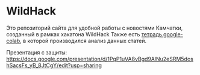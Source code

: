 # WildHack
Это репозиторий сайта для удобной работы с новостями Камчатки, созданный в рамках хакатона WildHack
Также есть [тетрадь google-colab](https://colab.research.google.com/drive/18Kakud9rQpDo_VgJIbyFFCPMSnvaNEg-?usp=sharing), 
в которой производился анализ данных статей.

Презентация с защиты: https://docs.google.com/presentation/d/1PqP1uVA8vBgd9AlNu2eSRM5doshSacsFs_yB_8JtCgY/edit?usp=sharing

